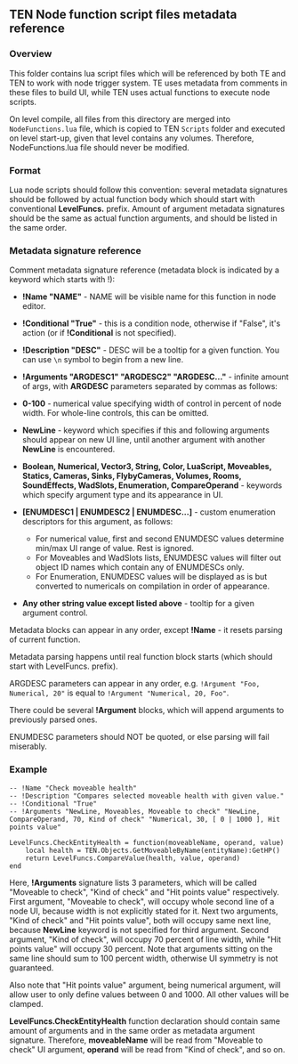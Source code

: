 ﻿## TEN Node function script files metadata reference

### Overview

This folder contains lua script files which will be referenced by both TE and TEN to work with node trigger system.
TE uses metadata from comments in these files to build UI, while TEN uses actual functions to execute node scripts.

On level compile, all files from this directory are merged into `NodeFunctions.lua` file, which is copied to TEN 
`Scripts` folder and executed on level start-up, given that level contains any volumes.
Therefore, NodeFunctions.lua file should never be modified.

### Format

Lua node scripts should follow this convention: several metadata signatures should be followed by actual function
body which should start with conventional **LevelFuncs.** prefix. Amount of argument metadata signatures should
be the same as actual function arguments, and should be listed in the same order.

### Metadata signature reference

Comment metadata signature reference (metadata block is indicated by a keyword which starts with !):

 - **!Name "NAME"** - NAME will be visible name for this function in node editor.

 - **!Conditional "True"** - this is a condition node, otherwise if "False", it's action
   (or if **!Conditional** is not specified).

 - **!Description "DESC"** - DESC will be a tooltip for a given function. You can use `\n` symbol to begin from a 
   new line.

 - **!Arguments "ARGDESC1" "ARGDESC2" "ARGDESC..."** - infinite amount of args, with **ARGDESC** parameters
   separated by commas as follows:

  - **0-100** - numerical value specifying width of control in percent of node width. For whole-line controls,
    this can be omitted.

  - **NewLine** - keyword which specifies if this and following arguments should appear on new UI line, until
    another argument with another **NewLine** is encountered.

  - **Boolean, Numerical, Vector3, String, Color, LuaScript, Moveables, Statics, Cameras, Sinks, FlybyCameras,
    Volumes, Rooms, SoundEffects, WadSlots, Enumeration, CompareOperand** - keywords which specify argument type
    and its appearance in UI.

  - **[ENUMDESC1 | ENUMDESC2 | ENUMDESC...]** - custom enumeration descriptors for this argument, as follows:
  
     - For numerical value, first and second ENUMDESC values determine min/max UI range of value. Rest is ignored.
     - For Moveables and WadSlots lists, ENUMDESC values will filter out object ID names which contain any of
       ENUMDESCs only.
     - For Enumeration, ENUMDESC values will be displayed as is but converted to numericals on compilation
       in order of appearance.

 - **Any other string value except listed above** - tooltip for a given argument control.
 

Metadata blocks can appear in any order, except **!Name** - it resets parsing of current function.

Metadata parsing happens until real function block starts (which should start with LevelFuncs. prefix).

ARGDESC parameters can appear in any order, e.g. `!Argument "Foo, Numerical, 20"` is equal to
`!Argument "Numerical, 20, Foo"`.

There could be several **!Argument** blocks, which will append arguments to previously parsed ones.

ENUMDESC parameters should NOT be quoted, or else parsing will fail miserably.


### Example

```
-- !Name "Check moveable health"
-- !Description "Compares selected moveable health with given value."
-- !Conditional "True"
-- !Arguments "NewLine, Moveables, Moveable to check" "NewLine, CompareOperand, 70, Kind of check" "Numerical, 30, [ 0 | 1000 ], Hit points value" 

LevelFuncs.CheckEntityHealth = function(moveableName, operand, value)
	local health = TEN.Objects.GetMoveableByName(entityName):GetHP()
	return LevelFuncs.CompareValue(health, value, operand)
end
```

Here, **!Arguments** signature lists 3 parameters, which will be called "Moveable to check", "Kind of check"
and "Hit points value" respectively. First argument, "Moveable to check", will occupy whole second line of a
node UI, because width is not explicitly stated for it. Next two arguments, "Kind of check" and "Hit points
value", both will occupy same next line, because **NewLine** keyword is not specified for third argument.
Second argument, "Kind of check", will occupy 70 percent of line width, while "Hit points value" will occupy
30 percent. Note that arguments sitting on the same line should sum to 100 percent width, otherwise
UI symmetry is not guaranteed.

Also note that "Hit points value" argument, being numerical argument, will allow user to only define values
between 0 and 1000. All other values will be clamped.

**LevelFuncs.CheckEntityHealth** function declaration should contain same amount of arguments and in the same
order as metadata argument signature. Therefore, **moveableName** will be read from "Moveable to check"
UI argument, **operand** will be read from "Kind of check", and so on.